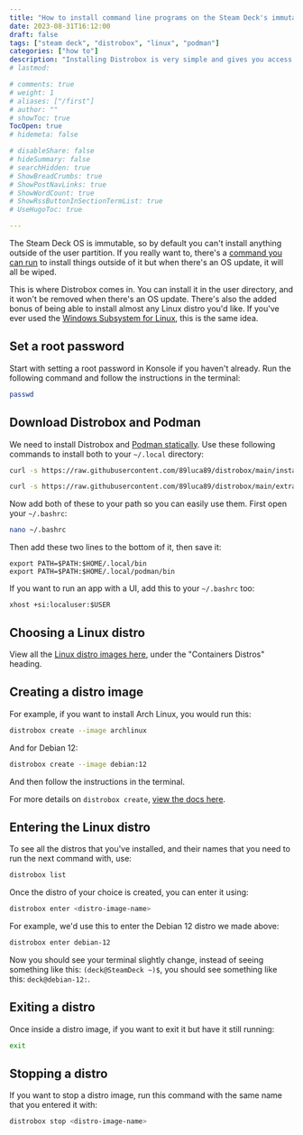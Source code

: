 ```yaml
---
title: "How to install command line programs on the Steam Deck's immutable OS"
date: 2023-08-31T16:12:00
draft: false
tags: ["steam deck", "distrobox", "linux", "podman"]
categories: ["how to"]
description: "Installing Distrobox is very simple and gives you access to many Linux distros right in the terminal in your Steam Deck's desktop, and all the apps you can normally install on them."
# lastmod: 

# comments: true
# weight: 1
# aliases: ["/first"]
# author: ""
# showToc: true
TocOpen: true
# hidemeta: false

# disableShare: false
# hideSummary: false
# searchHidden: true
# ShowBreadCrumbs: true
# ShowPostNavLinks: true
# ShowWordCount: true
# ShowRssButtonInSectionTermList: true
# UseHugoToc: true

---
```


The Steam Deck OS is immutable, so by default you can't install anything outside of the user partition. If you really want to, there's a [command you can run](https://help.steampowered.com/en/faqs/view/671A-4453-E8D2-323C) to install things outside of it but when there's an OS update, it will all be wiped.

This is where Distrobox comes in. You can install it in the user directory, and it won't be removed when there's an OS update. There's also the added bonus of being able to install almost any Linux distro you'd like. If you've ever used the [Windows Subsystem for Linux](https://learn.microsoft.com/en-us/windows/wsl/about), this is the same idea.

## Set a root password

Start with setting a root password in Konsole if you haven't already. Run the following command and follow the instructions in the terminal:

```bash
passwd
```

## Download Distrobox and Podman

We need to install Distrobox and [Podman statically](https://github.com/89luca89/distrobox/blob/main/docs/compatibility.md#install-podman-in-a-static-manner). Use these following commands to install both to your `~/.local` directory:

```bash
curl -s https://raw.githubusercontent.com/89luca89/distrobox/main/install | sh -s -- --prefix ~/.local
```

```bash
curl -s https://raw.githubusercontent.com/89luca89/distrobox/main/extras/install-podman | sh -s -- --prefix ~/.local
```

Now add both of these to your path so you can easily use them. First open your `~/.bashrc`:

```bash
nano ~/.bashrc
```

Then add these two lines to the bottom of it, then save it:

```
export PATH=$PATH:$HOME/.local/bin
export PATH=$PATH:$HOME/.local/podman/bin
```

If you want to run an app with a UI, add this to your `~/.bashrc` too:

```
xhost +si:localuser:$USER
```

## Choosing a Linux distro

View all the [Linux distro images here](https://github.com/89luca89/distrobox/blob/main/docs/compatibility.md#containers-distros), under the "Containers Distros" heading.

## Creating a distro image

For example, if you want to install Arch Linux, you would run this:

```bash
distrobox create --image archlinux
```

And for Debian 12:

```bash
distrobox create --image debian:12
```

And then follow the instructions in the terminal.

For more details on `distrobox create`, [view the docs here](https://github.com/89luca89/distrobox/blob/main/docs/usage/distrobox-create.md).

## Entering the Linux distro

To see all the distros that you've installed, and their names that you need to run the next command with, use:

```bash
distrobox list
```

Once the distro of your choice is created, you can enter it using:

```bash
distrobox enter <distro-image-name>
```

For example, we'd use this to enter the Debian 12 distro we made above:

```bash
distrobox enter debian-12
```

Now you should see your terminal slightly change, instead of seeing something like this:
`(deck@SteamDeck ~)$`, you should see something like this: `deck@debian-12:`.

## Exiting a distro

Once inside a distro image, if you want to exit it but have it still running:

```bash
exit
```

## Stopping a distro

If you want to stop a distro image, run this command with the same name that you entered it with:

```bash
distrobox stop <distro-image-name>
```
